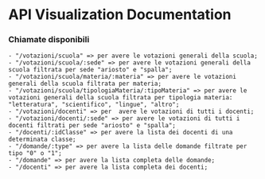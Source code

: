 # API Visualization Documentation
### Chiamate disponibili
    - "/votazioni/scuola" => per avere le votazioni generali della scuola;
    - "/votazioni/scuola/:sede" => per avere le votazioni generali della scuola filtrata per sede "ariosto" e "spalla";
    - "/votazioni/scuola/materia/:materia" => per avere le votazioni generali della scuola filtrata per materia;
    - "/votazioni/scuola/tipologiaMateria/:tipoMateria" => per avere le votazioni generali della scuola filtrata per tipologia materia: "letteratura", "scientifico", "lingue", "altro";
    - "/votazioni/docenti" => per  avere le votazioni di tutti i docenti;
    - "/votazioni/docenti/:sede" => per avere le votazioni di tutti i docenti filtrati per sede "ariosto" e "spalla";
    - "/docenti/:idClasse" => per avere la lista dei docenti di una determinata classe;
    - "/domande/:type" => per avere la lista delle domande filtrate per tipo "0" o "1";
    - "/domande" => per avere la lista completa delle domande;
    - "/docenti" => per avere la lista completa dei docenti;